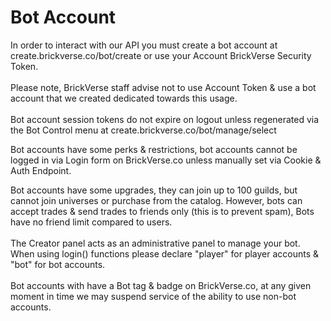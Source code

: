 # Bot Account

In order to interact with our API you must create a bot account at create.brickverse.co/bot/create or use your Account BrickVerse Security Token.\
\
Please note, BrickVerse staff advise not to use Account Token & use a bot account that we created dedicated towards this usage.\
\
Bot account session tokens do not expire on logout unless regenerated via the Bot Control menu at create.brickverse.co/bot/manage/select

Bot accounts have some perks & restrictions, bot accounts cannot be logged in via Login form on BrickVerse.co unless manually set via Cookie & Auth Endpoint.

Bot accounts have some upgrades, they can join up to 100 guilds, but cannot join universes or purchase from the catalog. However, bots can accept trades & send trades to friends only (this is to prevent spam), Bots have no friend limit compared to users.\
\
The Creator panel acts as an administrative panel to manage your bot. When using login() functions please declare  "player" for player accounts & "bot" for bot accounts.\
\
Bot accounts with have a Bot tag & badge on BrickVerse.co, at any given moment in time we may suspend service of the ability to use non-bot accounts.
